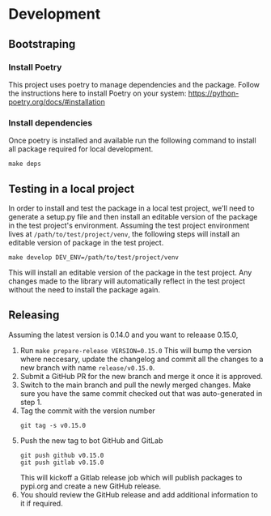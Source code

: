 # Development

## Bootstraping

### Install Poetry

This project uses poetry to manage dependencies and the package. Follow the
instructions here to install Poetry on your system:
https://python-poetry.org/docs/#installation

### Install dependencies

Once poetry is installed and available run the following command to install all
package required for local development.

```
make deps
```

## Testing in a local project

In order to install and test the package in a local test project, we'll need to
generate a setup.py file and then install an editable version of the package in
the test project's environment. Assuming the test project environment lives at
`/path/to/test/project/venv`, the following steps will install an editable
version of package in the test project.

```
make develop DEV_ENV=/path/to/test/project/venv
```

This will install an editable version of the package in the test project. Any
changes made to the library will automatically reflect in the test project
without the need to install the package again.

## Releasing

Assuming the latest version is 0.14.0 and you want to releaase 0.15.0,

1. Run `make prepare-release VERSION=0.15.0` 
   This will bump the version where neccesary, update the changelog and commit
   all the changes to a new branch with name `release/v0.15.0`.
2. Submit a GitHub PR for the new branch and merge it once it is approved.
3. Switch to the main branch and pull the newly merged changes. Make sure you have the same commit
   checked out that was auto-generated in step 1.
4. Tag the commit with the version number
   ```shell
   git tag -s v0.15.0
   ```
5. Push the new tag to bot GitHub and GitLab
   ```shell
   git push github v0.15.0
   git push gitlab v0.15.0
   ```
   This will kickoff a Gitlab release job which will publish packages to pypi.org
   and create a new GitHub release.
6. You should review the GitHub release and add
   additional information to it if required.